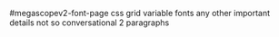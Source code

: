 #megascopev2-font-page
 css grid
 variable fonts
 any other important details
 not so conversational
 2 paragraphs
